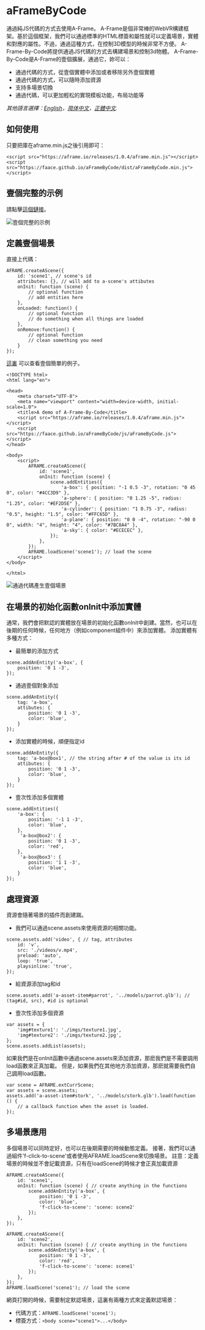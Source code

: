 # aFrameByCode
通過純JS代碼的方式去使用A-Frame。
A-Frame是個非常棒的WebVR構建框架。基於這個框架，我們可以通過標準的HTML標簽和屬性就可以定義場景，實體和對應的屬性。不過，通過這種方式，在控制3D模型的時候非常不方便。
A-Frame-By-Code將提供通過JS代碼的方式去構建場景和控制3d物體。
A-Frame-By-Code是A-Frame的壹個擴展，通過它，妳可以：
- 通過代碼的方式，從壹個實體中添加或者移除另外壹個實體
- 通過代碼的方式，可以隨時添加資源
- 支持多場景切換
- 通過代碼，可以更加輕松的實現模板功能，布局功能等

*其他語言選擇：[English](README.md)，[简体中文](README.zh-cn.md)，[正體中文](README.zh-tw.md).*

## 如何使用
只要把庫在aframe.min.js之後引用即可：
```
<script src="https://aframe.io/releases/1.0.4/aframe.min.js"></script>
<script src="https://faace.github.io/aFrameByCode/dist/aFrameByCode.min.js"></script>
```
## 壹個完整的示例
請點擊[這個鏈接](https://faace.github.io/aFrameByCode)。

![壹個完整的示例](https://faace.github.io/aFrameByCode/imgs/fullExample.gif "壹個完整的示例")

## 定義壹個場景
直接上代碼：
```
AFRAME.createAScene({
    id: 'scene1', // scene's id
    attributes: {}, // will add to a-scene's attibutes
    onInit: function (scene) {
        // optional function
        // add entities here
    },
    onLoaded: function() {
        // optional function
        // do something when all things are loaded
    },
    onRemove:function() {
        // optional function
        // clean something you need
    }
});
```
[這裏](https://faace.github.io/aFrameByCode/demo.html) 可以查看壹個簡單的例子。

```
<!DOCTYPE html>
<html lang="en">

<head>
    <meta charset="UTF-8">
    <meta name="viewport" content="width=device-width, initial-scale=1.0">
    <title>A demo of A-Frame-By-Code</title>
    <script src="https://aframe.io/releases/1.0.4/aframe.min.js"></script>
    <script src="https://faace.github.io/aFrameByCode/js/aFrameByCode.js"></script>
</head>

<body>
    <script>
        AFRAME.createAScene({
            id: 'scene1',
            onInit: function (scene) {
                scene.addEntities({
                    'a-box': { position: "-1 0.5 -3", rotation: "0 45 0", color: "#4CC3D9" },
                    'a-sphere': { position: "0 1.25 -5", radius: "1.25", color: "#EF2D5E" },
                    'a-cylinder': { position: "1 0.75 -3", radius: "0.5", height: "1.5", color: "#FFC65D" },
                    'a-plane': { position: "0 0 -4", rotation: "-90 0 0", width: "4", height: "4", color: "#7BC8A4" },
                    'a-sky': { color: "#ECECEC" },
                });
            },
        });
        AFRAME.loadScene('scene1'); // load the scene
    </script>
</body>

</html>
```
![通過代碼產生壹個場景](https://faace.github.io/aFrameByCode/imgs/screenShot.jpg "通過代碼產生壹個場景")


## 在場景的初始化函數onInit中添加實體
通常，我們會把默認的實體放在場景的初始化函數onInit中創建。當然，也可以在後期的任何時候，任何地方（例如component組件中）來添加實體。
添加實體有多種方式：
- 最簡單的添加方式
```
scene.addAnEntity('a-box', {
    position: '0 1 -3',
});
```

- 通過壹個對象添加
```
scene.addAnEntity({
    tag: 'a-box',
    attibutes: {
        position: '0 1 -3',
        color: 'blue',
    }
});
```

- 添加實體的時候，順便指定id
```
scene.addAnEntity({
    tag: 'a-box@box1', // the string after # of the value is its id
    attibutes: {
        position: '0 1 -3',
        color: 'blue',
    }
});
```

- 壹次性添加多個實體
```
scene.addEntities({
    'a-box': {
        position: '-1 1 -3',
        color: 'blue',
    },
     'a-box@box2': {
        position: '0 1 -3',
        color: 'red',
    },
     'a-box@box3': {
        position: '1 1 -3',
        color: 'blue',
    }
});
```

## 處理資源
資源會隨著場景的插件而創建踹。
- 我們可以通過scene.assets來使用資源的相關功能。
```
scene.assets.add('video', { // tag, attributes
    id: 'v',
    src: './videos/v.mp4',
    preload: 'auto',
    loop: 'true',
    playsinline: 'true',
});
```

- 給資源添加tag和id
```
scene.assets.add('a-asset-item#parrot', '../models/parrot.glb'); // (tag#id, src), #id is optional
```

- 壹次性添加多個資源

```
var assets = {
    'img#texture1': './imgs/texture1.jpg',
    'img#texture2': './imgs/texture2.jpg',
};
scene.assets.addList(assets);
```

如果我們是在onInit函數中通過scene.assets來添加資源，那麽我們是不需要調用load函數來正真加載。
但是，如果我們在其他地方添加資源，那麽就需要我們自己調用load函數。
```
var scene = AFRAME.extCurrScene;
var assets = scene.assets;
assets.add('a-asset-item#stork', '../models/stork.glb').load(function () {
    // a callback function when the asset is loaded.
});
```

## 多場景應用
多個場景可以同時定好，也可以在後期需要的時候動態定義。
接著，我們可以通過組件'f-click-to-scene'或者使用AFRAME.loadScene來切換場景。
註意：定義場景的時候並不會記載資源，只有在loadScene的時候才會正真加載資源

```
AFRAME.createAScene({
    id: 'scene1',
    onInit: function (scene) { // create anything in the functions
        scene.addAnEntity('a-box', {
            position: '0 1 -3',
            color: 'blue',
            'f-click-to-scene': 'scene: scene2'
        });
    },
});

AFRAME.createAScene({
    id: 'scene2',
    onInit: function (scene) { // create anything in the functions
        scene.addAnEntity('a-box', {
            position: '0 1 -3',
            color: 'red',
            'f-click-to-scene': 'scene: scene1'
        });
    },
});
AFRAME.loadScene('scene1'); // load the scene
```

網頁打開的時候，需要制定默認場景，這裏有兩種方式來定義默認場景：
- 代碼方式：`AFRAME.loadScene('scene1');`
- 標簽方式：`<body scene="scene1">...</body>`
